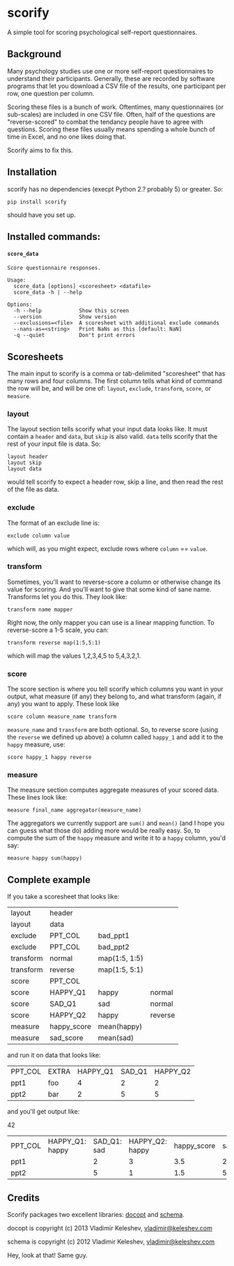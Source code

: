 scorify
=======

A simple tool for scoring psychological self-report questionnaires.

## Background

Many psychology studies use one or more self-report questionnaires to understand their participants. Generally, these are recorded by software programs that let you download a CSV file of the results, one participant per row, one question per column.

Scoring these files is a bunch of work. Oftentimes, many questionnaires (or sub-scales) are included in one CSV file. Often, half of the questions are "reverse-scored" to combat the tendancy people have to agree with questions. Scoring these files usually means spending a whole bunch of time in Excel, and no one likes doing that.

Scorify aims to fix this.

## Installation

scorify has no dependencies (execpt Python 2.? probably 5) or greater. So:

`pip install scorify`

should have you set up.

## Installed commands:

#### `score_data`

    Score questionnaire responses.

    Usage:
      score_data [options] <scoresheet> <datafile>
      score_data -h | --help

    Options:
      -h --help            Show this screen
      --version            Show version
      --exclusions=<file>  A scoresheet with additional exclude commands
      --nans-as=<string>   Print NaNs as this [default: NaN]
      -q --quiet           Don't print errors

## Scoresheets

The main input to scorify is a comma or tab-delimited "scoresheet" that has many rows and four columns. The first column tells what kind of command the row will be, and will be one of: `layout`, `exclude`, `transform`, `score`, or `measure`.

### layout

The layout section tells scorify what your input data looks like. It must contain a `header` and `data`, but `skip` is also valid. `data` tells scorify that the rest of your input file is data. So:

```
layout header
layout skip
layout data
```

would tell scorify to expect a header row, skip a line, and then read the rest of the file as data.

### exclude

The format of an exclude line is:

`exclude column value`

which will, as you might expect, exclude rows where `column` == `value`.

### transform

Sometimes, you'll want to reverse-score a column or otherwise change its value for scoring. And you'll want to give that some kind of sane name. Transforms let you do this. They look like:

`transform name mapper`

Right now, the only mapper you can use is a linear mapping function. To reverse-score a 1-5 scale, you can:

`transform reverse map(1:5,5:1)`

which will map the values 1,2,3,4,5 to 5,4,3,2,1.

### score

The score section is where you tell scorify which columns you want in your output, what measure (if any) they belong to, and what transform (again, if any) you want to apply. These look like

`score column measure_name transform`

`measure_name` and `transform` are both optional. So, to reverse score (using the `reverse` we defined up above) a column called `happy_1` and add it to the `happy` measure, use:

`score happy_1 happy reverse`

### measure

The measure section computes aggregate measures of your scored data. These lines look like:

`measure final_name aggregator(measure_name)`

The aggregators we currently support are `sum()` and `mean()` (and I hope you can guess what those do) adding more would be really easy. So, to compute the sum of the `happy` measure and write it to a `happy` column, you'd say:

`measure happy sum(happy)`

## Complete example

If you take a scoresheet that looks like:

<table>
<tr><td>layout</td><td>header</td><td> </td><td> </td></tr>
<tr><td>layout</td><td>data</td><td> </td><td> </td></tr>
<tr><td>exclude</td><td>PPT_COL</td><td>bad_ppt1</td><td> </td></tr>
<tr><td>exclude</td><td>PPT_COL</td><td>bad_ppt2</td><td> </td></tr>
<tr><td>transform</td><td>normal</td><td>map(1:5, 1:5)</td><td> </td></tr>
<tr><td>transform</td><td>reverse</td><td>map(1:5, 5:1)</td><td> </td></tr>
<tr><td>score</td><td>PPT_COL</td><td> </td><td> </td></tr>
<tr><td>score</td><td>HAPPY_Q1</td><td>happy</td><td>normal</td></tr>
<tr><td>score</td><td>SAD_Q1</td><td>sad</td><td>normal</td></tr>
<tr><td>score</td><td>HAPPY_Q2</td><td>happy</td><td>reverse</td></tr>
<tr><td>measure</td><td>happy_score</td><td>mean(happy)</td><td> </td></tr>
<tr><td>measure</td><td>sad_score</td><td>mean(sad)</td><td> </td></tr>
</table>

and run it on data that looks like:

<table>
<tr><td>PPT_COL</td><td>EXTRA</td><td>HAPPY_Q1</td><td>SAD_Q1</td><td>HAPPY_Q2</td></tr>
<tr><td>ppt1</td><td>foo</td><td>4</td><td>2</td><td>2</td></tr>
<tr><td>ppt2</td><td>bar</td><td>2</td><td>5</td><td>5</td></tr>
</table>

and you'll get output like:

<table>
<tr><td>PPT_COL</td><td>HAPPY_Q1: happy</td><td>SAD_Q1: sad</td><td>HAPPY_Q2: happy</td><td>happy_score</td><td>sad_score</td></tr>
<tr><td>ppt1</td>4<td></td><td>2</td><td>3</td><td>3.5</td><td>2</td></tr>
<tr><td>ppt2</td>2<td></td><td>5</td><td>1</td><td>1.5</td><td>5</td></tr>
</table>

## Credits

Scorify packages two excellent libraries: [docopt](https://github.com/docopt/docopt) and [schema](https://github.com/halst/schema).

docopt is copyright (c) 2013 Vladimir Keleshev, vladimir@keleshev.com

schema is copyright (c) 2012 Vladimir Keleshev, vladimir@keleshev.com

Hey, look at that! Same guy.